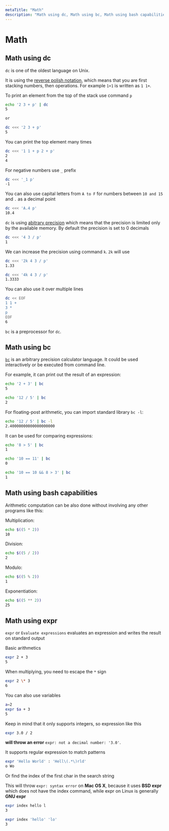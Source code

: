 ```yaml
---
metaTitle: "Math"
description: "Math using dc, Math using bc, Math using bash capabilities, Math using expr"
---
```


# Math



## Math using dc


`dc` is one of the oldest language on Unix.

It is using the [reverse polish notation](https://en.wikipedia.org/wiki/Reverse_Polish_notation), which means that you are first stacking numbers, then operations. For example `1+1` is written as `1 1+`.

To print an element from the top of the stack use command `p`

```bash
echo '2 3 + p' | dc
5

or

dc <<< '2 3 + p'
5

```

You can print the top element many times

```bash
dc <<< '1 1 + p 2 + p'
2
4

```

For negative numbers use `_` prefix

```bash
dc <<< '_1 p'
-1

```

You can also use capital letters from `A to F` for numbers between `10 and 15` and `.` as a decimal point

```bash
dc <<< 'A.4 p'
10.4

```

`dc` is using [abitrary precision](https://en.wikipedia.org/wiki/Arbitrary-precision_arithmetic) which means that the precision is limited only by the available memory. By default the precision is set to 0 decimals

```bash
dc <<< '4 3 / p'
1

```

We can increase the precision using command `k`. `2k` will use

```bash
dc <<< '2k 4 3 / p'
1.33

dc <<< '4k 4 3 / p'
1.3333

```

You can also use it over multiple lines

```bash
dc << EOF
1 1 +
3 *
p
EOF
6

```

> 
`bc` is a preprocessor for `dc`.




## Math using bc


[`bc`](https://www.gnu.org/software/bc/manual/html_mono/bc.html) is an arbitrary precision calculator language. It could be used interactively or be executed from command line.

For example, it can print out the result of an expression:

```bash
echo '2 + 3' | bc
5

echo '12 / 5' | bc
2

```

For floating-post arithmetic, you can import standard library `bc -l`:

```bash
echo '12 / 5' | bc -l
2.40000000000000000000

```

It can be used for comparing expressions:

```bash
echo '8 > 5' | bc
1

echo '10 == 11' | bc
0

echo '10 == 10 && 8 > 3' | bc
1

```



## Math using bash capabilities


Arithmetic computation can be also done without involving any other programs like this:

Multiplication:

```bash
echo $((5 * 2))
10

```

Division:

```bash
echo $((5 / 2))
2

```

Modulo:

```bash
echo $((5 % 2))
1

```

Exponentiation:

```bash
echo $((5 ** 2))
25

```



## Math using expr


`expr` or `Evaluate expressions` evaluates an expression and writes the result on standard output

Basic arithmetics

```bash
expr 2 + 3
5

```

When multiplying, you need to escape the `*` sign

```bash
expr 2 \* 3
6

```

You can also use variables

```bash
a=2
expr $a + 3
5

```

Keep in mind that it only supports integers, so expression like this

```bash
expr 3.0 / 2

```

**will throw an error** `expr: not a decimal number: '3.0'`.

It supports regular expression to match patterns

```bash
expr 'Hello World' : 'Hell\(.*\)rld'
o Wo

```

Or find the index of the first char in the search string

> 
This will throw `expr: syntax error` on **Mac OS X**, because it uses **BSD expr** which does not have the index command, while expr on Linux is generally **GNU expr**


```bash
expr index hello l
3

expr index 'hello' 'lo'
3

```

